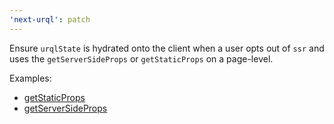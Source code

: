 ```yaml
---
'next-urql': patch
---
```


Ensure `urqlState` is hydrated onto the client when a user opts out of `ssr` and uses the `getServerSideProps` or `getStaticProps` on a page-level.

Examples:

- [getStaticProps](https://codesandbox.io/s/urql-get-static-props-dmjch?file=/pages/index.js)
- [getServerSideProps](https://codesandbox.io/s/urql-get-static-props-forked-xfbrs?file=/pages/index.js)
